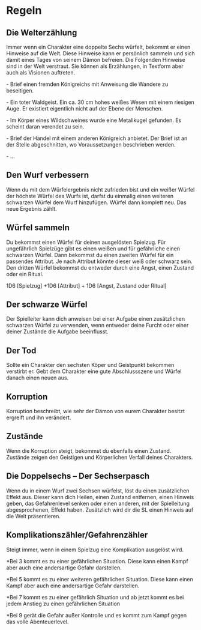 # Regeln

## Die Welterzählung

Immer wenn ein Charakter eine doppelte Sechs würfelt, bekommt er einen Hinweise auf die Welt. Diese Hinweise kann er persönlich sammeln und sich damit eines Tages von seinem Dämon befreien. Die Folgenden Hinweise sind in der Welt verstraut. Sie können als Erzählungen, in Textform aber auch als Visionen auftreten.

\-      Brief einen fremden Königreichs mit Anweisung die Wandere zu beseitigen.

\-      Ein toter Waldgeist. Ein ca. 30 cm hohes weißes Wesen mit einem riesigen Auge. Er existiert eigentlich nicht auf der Ebene der Menschen.

\-      Im Körper eines Wildschweines wurde eine Metallkugel gefunden. Es scheint daran verendet zu sein.

\-      Brief der Handel mit einem anderen Königreich anbietet. Der Brief ist an der Stelle abgeschnitten, wo Voraussetzungen beschrieben werden.

\-      …

## Den Wurf verbessern

Wenn du mit dem Würfelergebnis nicht zufrieden bist und ein weißer Würfel der höchste Würfel des Wurfs ist, darfst du einmalig einen weiteren schwarzen Würfel dem Wurf hinzufügen. Würfel dann komplett neu. Das neue Ergebnis zählt.

## Würfel sammeln

Du bekommst einen Würfel für deinen ausgelösten Spielzug. Für ungefährlich Spielzüge gibt es einen weißen und für gefährliche einen schwarzen Würfel. Dann bekommst du einen zweiten Würfel für ein passendes Attribut. Je nach Attribut könnte dieser weiß oder schwarz sein. Den dritten Würfel bekommst du entweder durch eine Angst, einen Zustand oder ein Ritual.

1D6 [Spielzug] +1D6 [Attribut] + 1D6 [Angst, Zustand oder Ritual]

## Der schwarze Würfel

Der Spielleiter kann dich anweisen bei einer Aufgabe einen zusätzlichen schwarzen Würfel zu verwenden, wenn entweder deine Furcht oder einer deiner Zustände die Aufgabe beeinflusst.

## Der Tod

Sollte ein Charakter den sechsten Köper und Geistpunkt bekommen verstirbt er. Gebt dem Charakter eine gute Abschlussszene und Würfel danach einen neuen aus.

## Korruption

Korruption beschreibt, wie sehr der Dämon von eurem Charakter besitzt ergreift und ihn verändert.

## Zustände

Wenn die Korruption steigt, bekommst du ebenfalls einen Zustand. Zustände zeigen den Geistigen und Körperlichen Verfall deines Charakters.

## Die Doppelsechs – Der Sechserpasch

Wenn du in einem Wurf zwei Sechsen würfelst, löst du einen zusätzlichen Effekt aus. Dieser kann dich Heilen, einen Zustand entfernen, einen Hinweis geben, das Gefahrenlevel senken oder einen anderen, mit der Spielleitung abgesprochenen, Effekt haben. Zusätzlich wird dir die SL einen Hinweis auf die Welt präsentieren.

## Komplikationszähler/Gefahrenzähler

Steigt immer, wenn in einem Spielzug eine Komplikation ausgelöst wird.

*Bei 3 kommt es zu einer gefährlichen Situation. Diese kann einen Kampf aber auch eine andersartige Gefahr darstellen.

*Bei 5 kommt es zu einer weiteren gefährlichen Situation. Diese kann einen Kampf aber auch eine andersartige Gefahr darstellen.

*Bei 7 kommt es zu einer gefährlich Situation und ab jetzt kommt es bei jedem Anstieg zu einen gefährlichen Situation

*Bei 9 gerät die Gefahr außer Kontrolle und es kommt zum Kampf gegen das volle Abenteuerlevel.